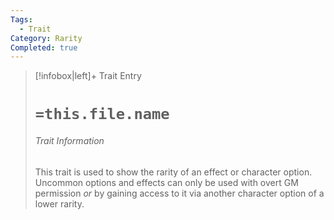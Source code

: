 ```yaml
---
Tags:
  - Trait
Category: Rarity
Completed: true
---
```

> [!infobox|left]+ Trait Entry
> # `=this.file.name`
> ###### Trait Information
> This trait is used to show the rarity of an effect or character option. Uncommon options and effects can only be used with overt GM permission *or* by gaining access to it via another character option of a lower rarity. 